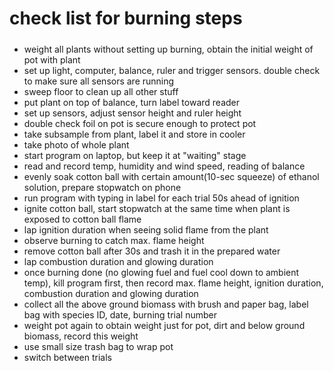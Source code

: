 # check list for burning steps
#####
- weight all plants without setting up burning, obtain the initial 
weight of pot with plant
- set up light, computer, balance, ruler and trigger sensors. double check
to make sure all sensors are running
- sweep floor to clean up all other stuff 
- put plant on top of balance, turn label toward reader
- set up sensors, adjust sensor height and ruler height
- double check foil on pot is secure enough to protect pot
- take subsample from plant, label it and store in cooler
- take photo of whole plant
- start program on laptop, but keep it at "waiting" stage
- read and record temp, humidity and wind speed, reading of balance
- evenly soak cotton ball with certain amount(10-sec squeeze) of ethanol
  solution, prepare stopwatch on phone
- run program with typing in label for each trial 50s ahead of ignition
- ignite cotton ball, start stopwatch at the same time when plant is
  exposed to cotton ball flame
- lap ignition duration  when seeing solid flame from the plant
- observe burning to catch max. flame height
- remove cotton ball after 30s and trash it in the prepared water
- lap combustion duration and glowing duration
- once burning done (no glowing fuel and fuel cool down to ambient temp), kill program first, then record max. flame height, ignition duration, combustion duration and glowing duration
- collect all the above ground biomass with brush and paper bag, 
label bag with species ID, date, burning trial number
- weight pot again to obtain weight just for pot, dirt and below ground 
biomass, record this weight
- use small size trash bag to wrap pot
- switch between trials 
  
